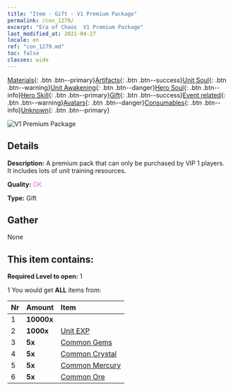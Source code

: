 ```yaml
---
title: "Item - Gift - V1 Premium Package"
permalink: /con_1279/
excerpt: "Era of Chaos  V1 Premium Package"
last_modified_at: 2021-04-27
locale: en
ref: "con_1279.md"
toc: false
classes: wide
---
```

 [Materials](/Items/){: .btn .btn--primary}[Artifacts](/Items/Artifacts/){: .btn .btn--success}[Unit Soul](/Items/UnitSoul/){: .btn .btn--warning}[Unit Awakening](/Items/UnitAwakening/){: .btn .btn--danger}[Hero Soul](/Items/HeroSoul/){: .btn .btn--info}[Hero Skill](/Items/HeroSkill/){: .btn .btn--primary}[Gift](/Items/Gift/){: .btn .btn--success}[Event related](/Items/Events/){: .btn .btn--warning}[Avatars](/Items/Avatars/){: .btn .btn--danger}[Consumables](/Items/Consumables/){: .btn .btn--info}[Unknown](/Items/Unknown/){: .btn .btn--primary}

 ![V1 Premium Package](/images/t/i_905001.png)

## Details
 **Description:** A premium pack that can only be purchased by VIP 1 players. It includes lots of unit training resources.

 **Quality:** <span style="color: #DA70D6">OK</span>

 **Type:** Gift

## Gather

  None

## This item contains:

 **Required Level to open:** 1

 1 You would get **ALL** items  from:

  | Nr | Amount |     Item    |
  |:---|:-------|:------------|
  | 1 |  **10000x** | <i class="fas fa-coins"/> |  | 
  | 2 |  **1000x** | [Unit EXP](/Items/con_902/) |  | 
  | 3 |  **5x** | [Common Gems](/Items/mat_10/) |  | 
  | 4 |  **5x** | [Common Crystal](/Items/mat_11/) |  | 
  | 5 |  **5x** | [Common Mercury](/Items/mat_8/) |  | 
  | 6 |  **5x** | [Common Ore](/Items/mat_6/) |  | 
